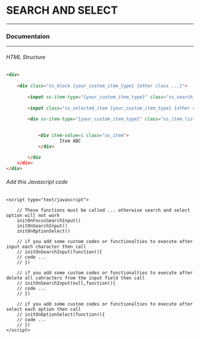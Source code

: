# SEARCH AND SELECT #
----------------------

### Documentaion ###
----------------------
###### HTML Structure ######

```html
<div>
	
	<div class="ss_block {your_custom_item_type} {other class ...}">
				
		<input ss-item-type="{your_custom_item_type}" class="ss_search_input {your_custom_item_type} {other class ...}" type="text" name="search" placeholder="Select" autocomplete="off">
		
		<input class="ss_selected_item {your_custom_item_type} {other class ...}" type="hidden" name="item">	
		
		<div ss-item-type="{your_custom_item_type}" class="ss_item_list {your_custom_item_type} {other class ...}">
			

			<div item-value=1 class="ss_item">
					Item ABC
			</div>

		</div
	</div>
</div>

```

###### Add this Javascript code ######

<div>

	<script type="text/javascript">
		
		// These functions must be called ... otherwise search and select option will not work
	 	initOnFocusSearchInput()
	 	initOnSearchInput()
		initOnOptionSelect()

		// if you add some custom codes or functionalties to execute after input each character then call
		// initOnSearchInput(function(){ 
		// code ...	
		// })

		// if you add some custom codes or functionalties to execute after delete all cahracters from the input field then call
		// initOnSearchInput(null,function(){ 
		// code ...	
		// })

		// if you add some custom codes or functionalties to execute after select each option then call
		// initOnOptionSelect(function(){ 
		// code ...	
		// })
	</script>
</div>

